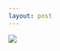 ```yaml
---
layout: post
---
```


![](http://scontent-b.cdninstagram.com/hphotos-xaf1/t51.2885-15/10665975_1485181111750293_1867458673_n.jpg)





